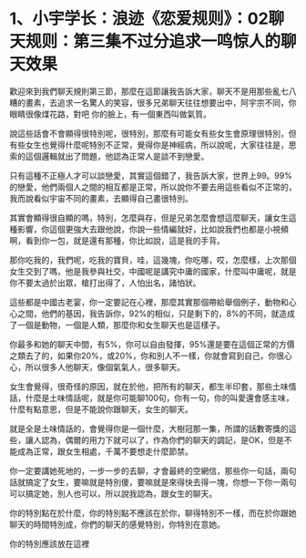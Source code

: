 # 1、小宇学长：浪迹《恋爱规则》：02聊天规则：第三集不过分追求一鸣惊人的聊天效果

歡迎來到我們聊天規則第三節，那麼在這節讓我告訴大家，聊天不是用那些亂七八糟的畫素，去追求一名驚人的笑容，很多兄弟聊天往往想要出中，阿宇宗不同，你眼睛很像煤花路，對吧 你的臉上，有一個東西叫做氣質。

說這些話會不會顯得很特別呢，很特別，那麼有可能女有些女生會原理很特別，但有些女生也覺得什麼呢特別不正常，覺得你是神經病，所以說呢，大家往往是，思索的這個邏輯就出了問題，他認為正常人是談不到戀愛。

只有這種不正極人才可以談戀愛，其實這個錯了，我告訴大家，世界上99。99%的戀愛，他們兩個人之間的相互都是正常，所以說你不要去用這些看似不正常的，我而說看似宇宙不同的畫素，去顯得自己畫很特別。

其實會顯得很自顯的嗎，特別，怎麼與存，但是兄弟怎麼會想這麼聊天，讓女生這種影響，你這個更強大去跟他說，你說一些情編就好，比如說我們也都是小視頻啊，看到你一包，就是還有那種，你比如說，這是我的手背。

那你吃我的，我們呢，吃我的寶貝，哇，這幾塊，你吃哪，哎，怎麼樣，上次那個女生交到了嗎，他是我參與社交，中國呢是講究中庸的國家，什麼叫中庸呢，就是你不要太過於出眾，槍打出得了，人怕出名，諸怕狀。

這些都是中國古老宴，你一定要記在心裡，那麼其實那個帶給舉個例子，動物和心心之間，他們的基因，我告訴你，92%的相似，只是剩下的，8%的不同，就造成了一個是動物，一個是人類，那麼你和女生聊天也是這樣子。

你最多和她的聊天中間，有5%，你可以自由發揮，95%還是要在這個正常的方價之類去了的，如果你20%，或20%，你和別人不一樣，你就會寫到自己，你很心心，所以很多人他聊天，像個氣氣人，很多聊天。

女生會覺得，很奇怪的原因，就在於他，把所有的聊天，都生半印套，那些土味情話，什麼是土味情話呢，就是你可能聊100句，你有一句，你的叫愛還會感主味，什麼有點意思，但是不能說你跟聊天，女生的聊天。

就是全是土味情話的，會覺得你是一個什麼，大樹冠那一集，所謂的話數寄獎的這些，讓人認為，偶爾的用力下就可以了，作為你們的聊天的調記，是OK，但是不能成為正常，跟女生相處，千萬不要想走什麼節禁。

你一定要講她死地的，一步一步的去聊，才會最終的空網信，那些你一句話，兩句話就搞定了女生，要嘛就是特別傻，要嘛就是來得快去得一塊，你想一下你一兩句可以搞定她，別人也可以，所以說我認為，跟女生的聊天。

你的特別點在於什麼，你的特別點不應該在於你，聊得特別不一樣，而在於你跟她聊天的時間特別成，你們的聊天的感覺特別，你特別在意她。

你的特別應該放在這裡
